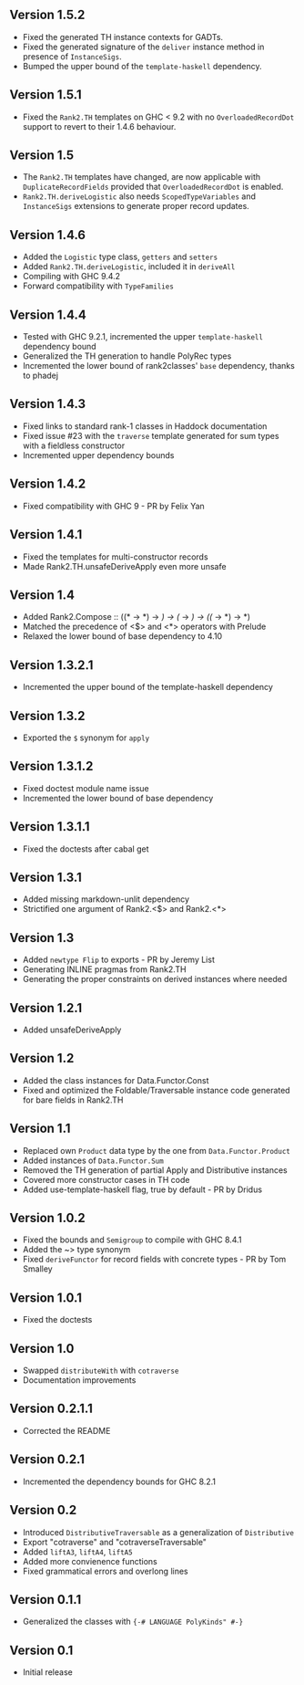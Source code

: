 Version 1.5.2
---------------
* Fixed the generated TH instance contexts for GADTs.
* Fixed the generated signature of the `deliver` instance method in presence of `InstanceSigs`.
* Bumped the upper bound of the `template-haskell` dependency.

Version 1.5.1
---------------
* Fixed the `Rank2.TH` templates on GHC < 9.2 with no `OverloadedRecordDot` support to revert to their
  1.4.6 behaviour.

Version 1.5
---------------
* The `Rank2.TH` templates have changed, are now applicable with `DuplicateRecordFields` provided that
  `OverloadedRecordDot` is enabled.
* `Rank2.TH.deriveLogistic` also needs `ScopedTypeVariables` and `InstanceSigs` extensions to generate
  proper record updates.

Version 1.4.6
---------------
* Added the `Logistic` type class, `getters` and `setters`
* Added `Rank2.TH.deriveLogistic`, included it in `deriveAll`
* Compiling with GHC 9.4.2
* Forward compatibility with `TypeFamilies`

Version 1.4.4
---------------
* Tested with GHC 9.2.1, incremented the upper `template-haskell` dependency bound
* Generalized the TH generation to handle PolyRec types
* Incremented the lower bound of rank2classes' `base` dependency, thanks to phadej

Version 1.4.3
---------------
* Fixed links to standard rank-1 classes in Haddock documentation
* Fixed issue #23 with the `traverse` template generated for sum types with a fieldless constructor
* Incremented upper dependency bounds

Version 1.4.2
---------------
* Fixed compatibility with GHC 9 - PR by Felix Yan

Version 1.4.1
---------------
* Fixed the templates for multi-constructor records
* Made Rank2.TH.unsafeDeriveApply even more unsafe

Version 1.4
---------------
* Added Rank2.Compose :: ((* -> *) -> *) -> (* -> *) -> ((* -> *) -> *)
* Matched the precedence of <$> and <*> operators with Prelude
* Relaxed the lower bound of base dependency to 4.10

Version 1.3.2.1
---------------
* Incremented the upper bound of the template-haskell dependency

Version 1.3.2
---------------
* Exported the `$` synonym for `apply`

Version 1.3.1.2
---------------
* Fixed doctest module name issue
* Incremented the lower bound of base dependency

Version 1.3.1.1
---------------
* Fixed the doctests after cabal get

Version 1.3.1
---------------
* Added missing markdown-unlit dependency
* Strictified one argument of Rank2.<$> and Rank2.<*>

Version 1.3
---------------
* Added `newtype Flip` to exports - PR by Jeremy List
* Generating INLINE pragmas from Rank2.TH
* Generating the proper constraints on derived instances where needed

Version 1.2.1
---------------
* Added unsafeDeriveApply

Version 1.2
---------------
* Added the class instances for Data.Functor.Const
* Fixed and optimized the Foldable/Traversable instance code generated for bare fields in Rank2.TH

Version 1.1
---------------
* Replaced own `Product` data type by the one from `Data.Functor.Product`
* Added instances of `Data.Functor.Sum`
* Removed the TH generation of partial Apply and Distributive instances
* Covered more constructor cases in TH code
* Added use-template-haskell flag, true by default - PR by Dridus

Version 1.0.2
---------------
* Fixed the bounds and `Semigroup` to compile with GHC 8.4.1
* Added the ~> type synonym
* Fixed `deriveFunctor` for record fields with concrete types - PR by Tom Smalley

Version 1.0.1
---------------
* Fixed the doctests

Version 1.0
---------------
* Swapped `distributeWith` with `cotraverse`
* Documentation improvements

Version 0.2.1.1
---------------
* Corrected the README

Version 0.2.1
---------------
* Incremented the dependency bounds for GHC 8.2.1

Version 0.2
---------------
* Introduced `DistributiveTraversable` as a generalization of `Distributive`
* Export "cotraverse" and "cotraverseTraversable"
* Added `liftA3`, `liftA4`, `liftA5`
* Added more convienence functions
* Fixed grammatical errors and overlong lines

Version 0.1.1
---------------
* Generalized the classes with `{-# LANGUAGE PolyKinds" #-}`

Version 0.1
---------------
* Initial release
